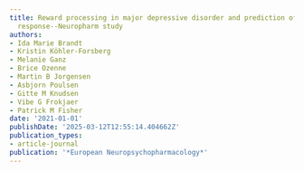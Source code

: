 ```yaml
---
title: Reward processing in major depressive disorder and prediction of treatment
  response--Neuropharm study
authors:
- Ida Marie Brandt
- Kristin Köhler-Forsberg
- Melanie Ganz
- Brice Ozenne
- Martin B Jorgensen
- Asbjorn Poulsen
- Gitte M Knudsen
- Vibe G Frokjaer
- Patrick M Fisher
date: '2021-01-01'
publishDate: '2025-03-12T12:55:14.404662Z'
publication_types:
- article-journal
publication: '*European Neuropsychopharmacology*'
---
```


